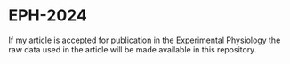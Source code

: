# EPH-2024
If my article is accepted for publication in the Experimental Physiology the raw data used in the article will be made available in this repository.
